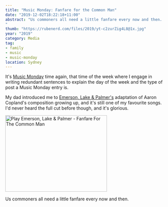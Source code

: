 ```yaml
---
title: "Music Monday: Fanfare for the Common Man"
date: "2019-12-02T18:22:18+11:00"
abstract: "Us commoners all need a little fanfare every now and then.
"
thumb: "https://rubenerd.com/files/2019/yt-c2zurZig4L8@1x.jpg"
year: "2019"
category: Media
tag:
- family
- music
- music-monday
location: Sydney
---
```

It's [Music Monday](https://rubenerd.com/tag/music-monday/) time again, that time of the week where I engage in writing redundant sentences to explain the day of the week and the type of post a Music Monday entry is. 

My dad introduced me to [Emerson, Lake & Palmer's](http://emersonlakepalmer.com/) adaptation of Aaron Copland's composition growing up, and it's still one of my favourite songs. I'd never heard the full cut before though, and it's glorious.

<p><a target="_BLANK" href="https://www.youtube.com/watch?v=c2zurZig4L8" title="Play Emerson, Lake & Palmer - Fanfare For The Common Man"><img src="https://rubenerd.com/files/2019/yt-c2zurZig4L8@1x.jpg" srcset="https://rubenerd.com/files/2019/yt-c2zurZig4L8@1x.jpg 1x, https://rubenerd.com/files/2019/yt-c2zurZig4L8@2x.jpg 2x" alt="Play Emerson, Lake & Palmer - Fanfare For The Common Man" style="width:320px;height:240px;" /></a></p>

Us commoners all need a little fanfare every now and then.

